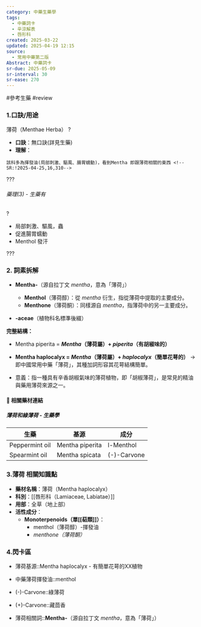 ```yaml
---
category: 中藥生藥學
tags:
  - 中藥詞卡
  - 辛涼解表
  - 唇形科
created: 2025-03-22
updated: 2025-04-19 12:15
source:
  - 常用中藥第二版
Abstract: 中藥詞卡
sr-due: 2025-05-09
sr-interval: 30
sr-ease: 270
---
```

#參考生藥 #review
### 1.口訣/用途
薄荷（Menthae Herba）
?
- **口訣**：無口訣(詳見生藥)
- **理解**：
> 
	該科多為揮發油(局部刺激、驅風、腸胃蠕動)，看到Mentha 即跟薄荷相關的東西 <!--SR:!2025-04-25,16,310-->

???

###### 藥理(3) - 生藥有
?
- 局部刺激、驅風，蟲
- 促進腸胃蠕動
- Menthol 發汗 <!--SR:!2025-04-25,16,310-->

???



### 2. 詞素拆解

- **Mentha-**（源自拉丁文 *mentha*，意為「薄荷」）
  - **Menthol**（薄荷醇）：從 *mentha* 衍生，指從薄荷中提取的主要成分。
  - **Menthone**（薄荷酮）：同樣源自 *mentha*，指薄荷中的另一主要成分。

- **-aceae**（植物科名標準後綴）

**完整結構：**

- Mentha piperita = ***Mentha*（薄荷屬）+ *piperita*（有胡椒味的）**
- **Mentha haplocalyx = *Mentha*（薄荷屬）+ *haplocalyx*（簡單花萼的）**
 → 即中國常用中藥「薄荷」，其種加詞形容其花萼結構簡單。

- 意義：指一種具有辛香胡椒氣味的薄荷植物，即「胡椒薄荷」，是常見的精油與藥用薄荷來源之一。





#### 📌 相關藥材連結



##### 薄荷和綠薄荷 - 生藥學

| 生藥             | 基源              | 成分          |
| -------------- | --------------- | ----------- |
| Peppermint oil | Mentha piperita | l-Menthol   |
| Spearmint oil  | Mentha spicata  | (-)-Carvone |




### 3.薄荷 相關知識點
- **藥材名稱**：薄荷（Mentha haplocalyx）
- **科別**：[[唇形科（Lamiaceae, Labiatae）]]
- **用部**：全草（地上部）
- **活性成分**：
  - **Monoterpenoids（單[[萜類]]）**：
    - menthol（薄荷醇）-揮發油
    - *menthone（薄荷酮）*




### 4.閃卡區

- 薄荷基源::Mentha haplocalyx - 有簡單花萼的XX植物 <!--SR:!2025-04-13,4,270-->
- 中藥薄荷揮發油::menthol <!--SR:!2025-04-13,4,284-->
- (-)-Carvone::綠薄荷 <!--SR:!2025-04-13,4,270-->

- (+)-Carvone::藏茴香 <!--SR:!2025-04-25,16,310-->

- 薄荷相關詞::**Mentha-**（源自拉丁文 *mentha*，意為「薄荷」） <!--SR:!2025-04-25,16,310-->

